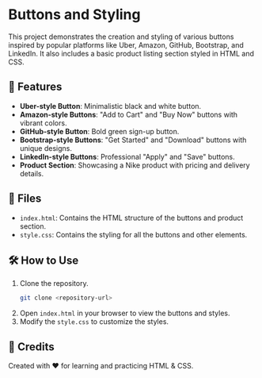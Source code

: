 # Buttons and Styling

This project demonstrates the creation and styling of various buttons inspired by popular platforms like Uber, Amazon, GitHub, Bootstrap, and LinkedIn. It also includes a basic product listing section styled in HTML and CSS.

## 🚀 Features
- **Uber-style Button**: Minimalistic black and white button.
- **Amazon-style Buttons**: "Add to Cart" and "Buy Now" buttons with vibrant colors.
- **GitHub-style Button**: Bold green sign-up button.
- **Bootstrap-style Buttons**: "Get Started" and "Download" buttons with unique designs.
- **LinkedIn-style Buttons**: Professional "Apply" and "Save" buttons.
- **Product Section**: Showcasing a Nike product with pricing and delivery details.

## 📁 Files
- `index.html`: Contains the HTML structure of the buttons and product section.
- `style.css`: Contains the styling for all the buttons and other elements.

## 🛠️ How to Use
1. Clone the repository.
   ```bash
   git clone <repository-url>
   ```
2. Open `index.html` in your browser to view the buttons and styles.
3. Modify the `style.css` to customize the styles.

## 🌟 Credits
Created with ❤️ for learning and practicing HTML & CSS.

